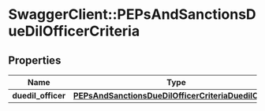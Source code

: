 # SwaggerClient::PEPsAndSanctionsDueDilOfficerCriteria

## Properties
Name | Type | Description | Notes
------------ | ------------- | ------------- | -------------
**duedil_officer** | [**PEPsAndSanctionsDueDilOfficerCriteriaDuedilOfficer**](PEPsAndSanctionsDueDilOfficerCriteriaDuedilOfficer.md) |  | [optional] 


